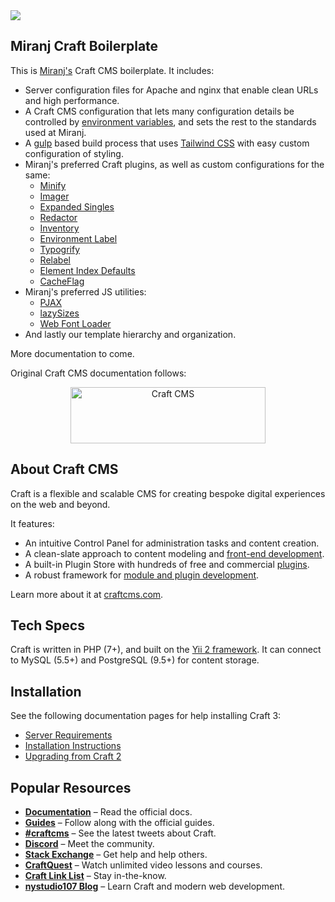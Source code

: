 <img src="https://cdn.miranj.in/mc3/img/apple-touch-icon-precomposed.png">

## Miranj Craft Boilerplate

This is [Miranj's](https://miranj.in) Craft CMS boilerplate. It includes:

* Server configuration files for Apache and nginx that enable clean URLs and high performance.
* A Craft CMS configuration that lets many configuration details be controlled by [environment variables](https://en.wikipedia.org/wiki/Environment_variable),
and sets the rest to the standards used at Miranj.
* A [gulp](https://gulpjs.com/) based build process that uses [Tailwind CSS](https://tailwindcss.com/docs/what-is-tailwind/)
with easy custom configuration of styling.
* Miranj's preferred Craft plugins, as well as custom configurations for the same:
    - [Minify](https://github.com/nystudio107/craft-minify)
    - [Imager](https://github.com/aelvan/Imager-Craft)
    - [Expanded Singles](https://github.com/verbb/expanded-singles)
    - [Redactor](https://github.com/craftcms/redactor)
    - [Inventory](https://github.com/doublesecretagency/craft-inventory)
    - [Environment Label](https://github.com/TopShelfCraft/Environment-Label)
    - [Typogrify](https://github.com/nystudio107/craft-typogrify)
    - [Relabel](https://github.com/Anubarak/craft-relabel)
    - [Element Index Defaults](https://github.com/verbb/element-index-defaults)
    - [CacheFlag](https://github.com/mmikkel/CacheFlag-Craft3)
* Miranj's preferred JS utilities:
    - [PJAX](https://github.com/MoOx/pjax)
    - [lazySizes](https://github.com/aFarkas/lazysizes)
    - [Web Font Loader](https://github.com/typekit/webfontloader)
* And lastly our template hierarchy and organization.

More documentation to come.

Original Craft CMS documentation follows:



<p align="center"><a href="https://craftcms.com/" target="_blank"><img width="312" height="90" src="https://craftcms.com/craftcms.svg" alt="Craft CMS"></a></p>

## About Craft CMS 

Craft is a flexible and scalable CMS for creating bespoke digital experiences on the web and beyond.

It features:

- An intuitive Control Panel for administration tasks and content creation.
- A clean-slate approach to content modeling and [front-end development](https://docs.craftcms.com/v3/dev/).
- A built-in Plugin Store with hundreds of free and commercial [plugins](https://plugins.craftcms.com/).
- A robust framework for [module and plugin development](https://docs.craftcms.com/v3/extend/).

Learn more about it at [craftcms.com](https://craftcms.com).

## Tech Specs

Craft is written in PHP (7+), and built on the [Yii 2 framework](https://www.yiiframework.com/). It can connect to MySQL (5.5+) and PostgreSQL (9.5+) for content storage.

## Installation

See the following documentation pages for help installing Craft 3:

- [Server Requirements](https://docs.craftcms.com/v3/requirements.html)
- [Installation Instructions](https://docs.craftcms.com/v3/installation.html)
- [Upgrading from Craft 2](https://docs.craftcms.com/v3/upgrade.html)

## Popular Resources

- **[Documentation](http://docs.craftcms.com/v3/)** – Read the official docs.
- **[Guides](https://craftcms.com/guides)** – Follow along with the official guides.
- **[#craftcms](https://twitter.com/hashtag/craftcms)** – See the latest tweets about Craft.
- **[Discord](https://craftcms.com/discord)** – Meet the community.
- **[Stack Exchange](http://craftcms.stackexchange.com/)** – Get help and help others.
- **[CraftQuest](https://craftquest.io/)** – Watch unlimited video lessons and courses.
- **[Craft Link List](http://craftlinklist.com/)** – Stay in-the-know.
- **[nystudio107 Blog](https://nystudio107.com/blog)** – Learn Craft and modern web development.
